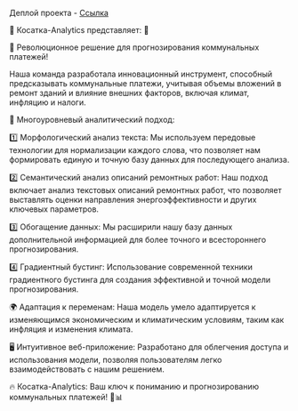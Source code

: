 Деплой проекта - [Ссылка](http://84.201.139.219:5000/home)

🌟 Косатка-Analytics представляет: 🚀

💼 Революционное решение для прогнозирования коммунальных платежей!

Наша команда разработала инновационный инструмент, способный предсказывать коммунальные платежи, учитывая объемы вложений в ремонт зданий и влияние внешних факторов, включая климат, инфляцию и налоги.

🧠 Многоуровневый аналитический подход:

1️⃣ Морфологический анализ текста: Мы используем передовые технологии для нормализации каждого слова, что позволяет нам формировать единую и точную базу данных для последующего анализа.

2️⃣ Семантический анализ описаний ремонтных работ: Наш подход включает анализ текстовых описаний ремонтных работ, что позволяет выставлять оценки направления энергоэффективности и других ключевых параметров.

3️⃣ Обогащение данных: Мы расширили нашу базу данных дополнительной информацией для более точного и всестороннего прогнозирования.

4️⃣ Градиентный бустинг: Использование современной техники градиентного бустинга для создания эффективной и точной модели прогнозирования.

🌍 Адаптация к переменам: Наша модель умело адаптируется к изменяющимся экономическим и климатическим условиям, таким как инфляция и изменения климата.

🖥️ Интуитивное веб-приложение: Разработано для облегчения доступа и использования модели, позволяя пользователям легко взаимодействовать с нашим решением.

🔥 Косатка-Analytics: Ваш ключ к пониманию и прогнозированию коммунальных платежей! 🌊📊
